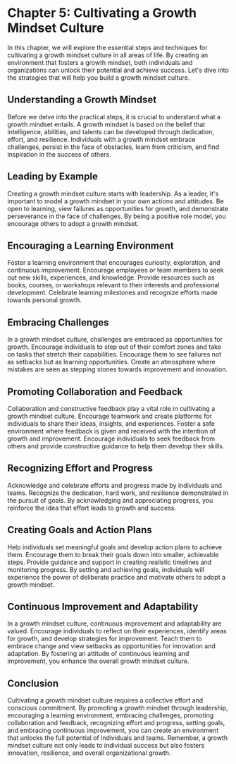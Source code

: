Chapter 5: Cultivating a Growth Mindset Culture
===============================================

In this chapter, we will explore the essential steps and techniques for cultivating a growth mindset culture in all areas of life. By creating an environment that fosters a growth mindset, both individuals and organizations can unlock their potential and achieve success. Let's dive into the strategies that will help you build a growth mindset culture.

Understanding a Growth Mindset
------------------------------

Before we delve into the practical steps, it is crucial to understand what a growth mindset entails. A growth mindset is based on the belief that intelligence, abilities, and talents can be developed through dedication, effort, and resilience. Individuals with a growth mindset embrace challenges, persist in the face of obstacles, learn from criticism, and find inspiration in the success of others.

Leading by Example
------------------

Creating a growth mindset culture starts with leadership. As a leader, it's important to model a growth mindset in your own actions and attitudes. Be open to learning, view failures as opportunities for growth, and demonstrate perseverance in the face of challenges. By being a positive role model, you encourage others to adopt a growth mindset.

Encouraging a Learning Environment
----------------------------------

Foster a learning environment that encourages curiosity, exploration, and continuous improvement. Encourage employees or team members to seek out new skills, experiences, and knowledge. Provide resources such as books, courses, or workshops relevant to their interests and professional development. Celebrate learning milestones and recognize efforts made towards personal growth.

Embracing Challenges
--------------------

In a growth mindset culture, challenges are embraced as opportunities for growth. Encourage individuals to step out of their comfort zones and take on tasks that stretch their capabilities. Encourage them to see failures not as setbacks but as learning opportunities. Create an atmosphere where mistakes are seen as stepping stones towards improvement and innovation.

Promoting Collaboration and Feedback
------------------------------------

Collaboration and constructive feedback play a vital role in cultivating a growth mindset culture. Encourage teamwork and create platforms for individuals to share their ideas, insights, and experiences. Foster a safe environment where feedback is given and received with the intention of growth and improvement. Encourage individuals to seek feedback from others and provide constructive guidance to help them develop their skills.

Recognizing Effort and Progress
-------------------------------

Acknowledge and celebrate efforts and progress made by individuals and teams. Recognize the dedication, hard work, and resilience demonstrated in the pursuit of goals. By acknowledging and appreciating progress, you reinforce the idea that effort leads to growth and success.

Creating Goals and Action Plans
-------------------------------

Help individuals set meaningful goals and develop action plans to achieve them. Encourage them to break their goals down into smaller, achievable steps. Provide guidance and support in creating realistic timelines and monitoring progress. By setting and achieving goals, individuals will experience the power of deliberate practice and motivate others to adopt a growth mindset.

Continuous Improvement and Adaptability
---------------------------------------

In a growth mindset culture, continuous improvement and adaptability are valued. Encourage individuals to reflect on their experiences, identify areas for growth, and develop strategies for improvement. Teach them to embrace change and view setbacks as opportunities for innovation and adaptation. By fostering an attitude of continuous learning and improvement, you enhance the overall growth mindset culture.

Conclusion
----------

Cultivating a growth mindset culture requires a collective effort and conscious commitment. By promoting a growth mindset through leadership, encouraging a learning environment, embracing challenges, promoting collaboration and feedback, recognizing effort and progress, setting goals, and embracing continuous improvement, you can create an environment that unlocks the full potential of individuals and teams. Remember, a growth mindset culture not only leads to individual success but also fosters innovation, resilience, and overall organizational growth.
